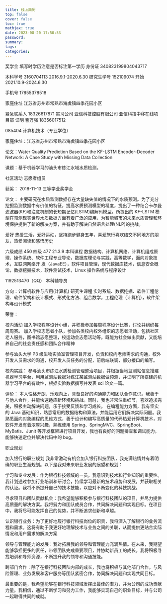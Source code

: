 ```yaml
---
title: 线上简历
top: false
cover: false
toc: true
mathjax: true
date: 2023-08-20 17:50:53
password:
summary:
tags:
categories:
---
```


奖学金
填写时学历注意是否标注第一学历
身份证
340823199804043717

本科学号
3160704113
2016.9.1-2020.6.30
研究生学号
152109074
开始 2021.10.9-2024.6.30

手机号
17855378518

家庭住址
江苏省苏州市常熟市海虞镇四季花园小区

紧急联系人
18326617871
实习公司
亚信科技控股有限公司 亚信科技中移在线项目部
证明 訾万强 18356017512

085404 计算机技术（专业学位）

家庭住址：江苏省苏州市常熟市海虞镇四季花园小区

论文：Water Quality Prediction Based on the KF-LSTM Encoder-Decoder Network: A Case Study with Missing Data Collection

课题：基于机器学习的汕头市练江水域水质检测。

社区活动
志愿者组员

获奖：
2018-11-13 三等学业奖学金

论文：
主要研究在水质监测数据存在大量缺失值的情况下的水质预测。为了充分挖掘监测数据中有价值的特征，提高水质预测模型的精度，提出了一种结合卡尔曼滤波器(KF)和注意机制的长短期记忆(LSTM)编解码模型。所提出的 KF-LSTM 模型在预测现实世界水质数据方面有着广泛的应用，为智能城市的未来水质管理和环境保护提供了新的解决方案，并有助于解决自然语言处理(NLP)的挑战。

爱好
热爱生活，爱好运动，坚持跑步健身五年，喜爱旅行喜欢结交不同地方的朋友，热爱阅读和感悟历史

六级成绩 450
四级 477 21.3.9
本科课程
数据结构、计算机网络、计算机组成原理、操作系统、软件工程专业导论，数据库理论与实践，高等数学，面向对象技术，互联网网络开 发（JavaEE），软件项目管理，现代数据库技术，信息安全概论，数据挖掘技术，软件测试技术，Linux 操作系统与程序设计

1192513470（QQ） 本科辅导员

方向：计算机软件与应用(计算机)
研究生课程
实时系统、数据挖掘、软件工程伦理、软件架构和设计模式、形式化方法、组合数学，工程伦理（计算机），软件架构与设计模式

荣誉：

校内活动
加入学校程序设计小组，并积极参加每周程序设计比赛，讨论并组织每周周赛。
加入学校志愿者小队，参加各类校内校外组织的志愿者活动，包括社区老人服务，图书馆志愿整理，校运动会志愿活动等。既能为社会做出贡献，又能培养自己的社会责任感和团队合作精神

参与汕头大学 P3 级生物实验室管理项目开发，负责和校内老师需求的沟通，校外开发人员需求的沟通，校开发人员任务的分配，前后端联调，部分接口的编写。

校内实践：
参与汕头市练江水质检测管理整治项目，并根据当地监测站信息搭建机器学习平台，利用监测站数据对练江某监测站数据做预测，并证明了所搭建的机器学习平台的有效性，根据实验数据撰写并发表 sci 论文一篇。

评价：
本人性格开朗、乐观向上，具备良好的沟通能力和团队合作意识。我善于与他人合作，并能快速适应新环境和挑战。同时，我也非常注重细节，喜欢追求完美，积极主动解决问题，乐于接受反馈和学习成长。
在编程能力方面，我有坚实的 Java 基础知识，熟悉常用的数据结构和算法，并能运用它们解决实际问题。我熟悉面向对象编程的思维方式，善于设计和编写高质量的代码热爱计算机技术，对软件开发有着浓厚兴趣，熟练使用 Spring、SpringMVC、SpringBoot、MyBatis、Junit 等开发框架进行项目开发，我也有良好的问题排查和调试能力，能够快速定位并解决代码中的 bug。

职业规划

加入银行的职业规划
我非常激动有机会加入银行科技团队，我充满热情并有着明确的职业生涯规划。以下是我对未来职业发展的展望和规划：

学习和专业发展：作为银行科技领域的一员，我意识到技术和行业知识的重要性。我计划通过参加行业培训和研讨会，持续学习最新的技术趋势和发展，并获取相关的认证。我将不断提升自己的技术技能，以应对不断变化的科技挑战。

寻求项目和团队贡献机会：我希望能够积极参与银行科技团队的项目，并尽力提供高质量的解决方案。我将努力和团队成员合作，共同解决问题和实现目标。在项目中，我将尽可能发挥自己的优势，并不断追求创新和卓越。

认识银行业务：为了更好地履行银行科技岗位的职责，我将深入了解银行的业务流程和需求。这将有助于我更好地理解技术与业务之间的关联，从而提供更贴合实际情况和用户需求的解决方案

领导与管理能力的发展：我对拓展我的领导和管理能力充满热情。在未来，我期望能够承担更多的责任，带领团队完成重要项目，并协助新员工的成长。我将积极寻找培训和导师资源，不断提升我的领导和沟通技能。

跨部门合作：除了在银行科技团队内部的成长，我也将积极与其他部门合作。与风险管理、业务发展和客户服务等团队紧密合作，协同解决问题和实现共同目标。

最重要的是，我希望能够在银行科技领域发挥出最佳的潜力，并为公司的成功贡献力量。我相信，通过不断学习和努力工作，我能够实现自己的职业目标，并与公司一起取得共同的成就。
